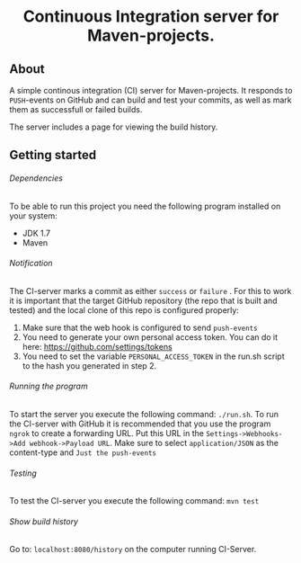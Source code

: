 


<h1 align="center">Continuous Integration server for Maven-projects. </h1>


## About

A simple continous integration (CI) server for Maven-projects. It responds to ```PUSH```-events on GitHub and can build and test your commits, as well as mark them as successfull or failed builds. 

The server includes a page for viewing the build history. 

## Getting started

###### Dependencies

To be able to run this project you need the following program installed on your system:
- JDK 1.7
- Maven

###### Notification

The CI-server marks a commit as either ```success``` or ```failure``` . For this to work it is important that the target GitHub repository (the repo that is built and tested) and the local clone of this repo is configured properly:

1. Make sure that the web hook is configured to send ```push-events```
2. You need to generate your own personal access token. You can do it here: https://github.com/settings/tokens
3. You need to set the variable ```PERSONAL_ACCESS_TOKEN``` in the run.sh script to the hash you generated in step 2.

###### Running the program

To start the server you execute the following command: ```./run.sh```. To run the CI-server with GitHub it is recommended that you use the program ```ngrok``` to create a forwarding URL. Put this URL in the ```Settings->Webhooks->Add webhook->Payload URL```. Make sure to select ```application/JSON``` as the content-type and ```Just the push-events```

###### Testing

To test the CI-server you execute the following command: ```mvn test```

###### Show build history

Go to: ```localhost:8080/history``` on the computer running CI-Server.


